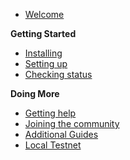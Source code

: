 - [Welcome](main.md)

**Getting Started**
- [Installing](guide/install.md)
- [Setting up](guide/setup.md)
- [Checking status](guide/status.md)

**Doing More**
- [Getting help](help.md)
- [Joining the community](comm.md)
- [Additional Guides](all.md)
- [Local Testnet](local.md)
